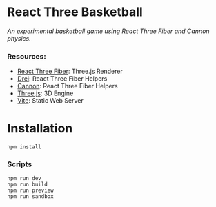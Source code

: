 # React Three Basketball

_An experimental basketball game using React Three Fiber and Cannon physics._

### Resources:

- [React Three Fiber](https://docs.pmnd.rs/react-three-fiber/): Three.js Renderer
- [Drei](https://github.com/pmndrs/drei): React Three Fiber Helpers
- [Cannon](https://github.com/pmndrs/use-cannon/tree/master/packages/react-three-cannon): React Three Fiber Helpers
- [Three.js](https://threejs.org/docs/index.html#manual/en/introduction/Creating-a-scene): 3D Engine
- [Vite](https://vitejs.dev/guide/): Static Web Server

# Installation

```
npm install
```

### Scripts

```
npm run dev
npm run build
npm run preview
npm run sandbox
```

